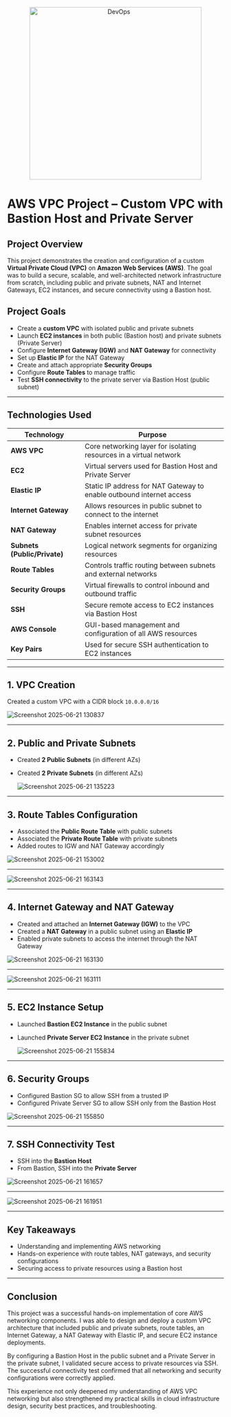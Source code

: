 <div align="center">
<img width="400" alt="DevOps" src="https://media.licdn.com/dms/image/v2/D4E22AQGTqoLT14ORKQ/feedshare-shrink_800/B4EZd5iVaRHYAg-/0/1750090743666?e=1753315200&v=beta&t=ji3p5fsqsu_BGeIfym5OBUvqr8rH0_54Gq7bOpMjUL0" />
</div>

#  AWS VPC Project – Custom VPC with Bastion Host and Private Server

## Project Overview

This project demonstrates the creation and configuration of a custom **Virtual Private Cloud (VPC)** on **Amazon Web Services (AWS)**. The goal was to build a secure, scalable, and well-architected network infrastructure from scratch, including public and private subnets, NAT and Internet Gateways, EC2 instances, and secure connectivity using a Bastion host.

## Project Goals

- Create a **custom VPC** with isolated public and private subnets
- Launch **EC2 instances** in both public (Bastion host) and private subnets (Private Server)
- Configure **Internet Gateway (IGW)** and **NAT Gateway** for connectivity
- Set up **Elastic IP** for the NAT Gateway
- Create and attach appropriate **Security Groups**
- Configure **Route Tables** to manage traffic
- Test **SSH connectivity** to the private server via Bastion Host (public subnet)

---

## Technologies Used

| Technology                   | Purpose                                                              |
| ---------------------------- | -------------------------------------------------------------------- |
| **AWS VPC**                  | Core networking layer for isolating resources in a virtual network   |
| **EC2**                      | Virtual servers used for Bastion Host and Private Server             |
| **Elastic IP**               | Static IP address for NAT Gateway to enable outbound internet access |
| **Internet Gateway**         | Allows resources in public subnet to connect to the internet         |
| **NAT Gateway**              | Enables internet access for private subnet resources                 |
| **Subnets (Public/Private)** | Logical network segments for organizing resources                    |
| **Route Tables**             | Controls traffic routing between subnets and external networks       |
| **Security Groups**          | Virtual firewalls to control inbound and outbound traffic            |
| **SSH**                      | Secure remote access to EC2 instances via Bastion Host               |
| **AWS Console**              | GUI-based management and configuration of all AWS resources          |
| **Key Pairs**                | Used for secure SSH authentication to EC2 instances                  |

---

## 1. VPC Creation

Created a custom VPC with a CIDR block `10.0.0.0/16`

![Screenshot 2025-06-21 130837](https://github.com/user-attachments/assets/be3fd257-1ea9-4b1e-ac26-fc4704288c27)


---

## 2. Public and Private Subnets

- Created **2 Public Subnets** (in different AZs)
- Created **2 Private Subnets** (in different AZs)

  ![Screenshot 2025-06-21 135223](https://github.com/user-attachments/assets/e7eec69c-57ee-4156-99e8-014e7aaaaf59)

---

## 3. Route Tables Configuration

- Associated the **Public Route Table** with public subnets
- Associated the **Private Route Table** with private subnets
- Added routes to IGW and NAT Gateway accordingly

![Screenshot 2025-06-21 153002](https://github.com/user-attachments/assets/3f3e0760-3594-4022-8ca3-b1fa117efffc)

---

 ![Screenshot 2025-06-21 163143](https://github.com/user-attachments/assets/d8762b63-87ed-4203-a780-6061ec314d1f)


---

## 4. Internet Gateway and NAT Gateway

- Created and attached an **Internet Gateway (IGW)** to the VPC
- Created a **NAT Gateway** in a public subnet using an **Elastic IP**
- Enabled private subnets to access the internet through the NAT Gateway

![Screenshot 2025-06-21 163130](https://github.com/user-attachments/assets/6650ba7a-73b2-4151-a499-ebc9fd1eeace)


 ---

![Screenshot 2025-06-21 163111](https://github.com/user-attachments/assets/595b97f6-123a-4f11-b57e-cfe30c469f4d)



---

## 5. EC2 Instance Setup

- Launched **Bastion EC2 Instance** in the public subnet
- Launched **Private Server EC2 Instance** in the private subnet


  ![Screenshot 2025-06-21 155834](https://github.com/user-attachments/assets/e55a37b3-7e5d-4de7-9b5d-a41cd5e66aab)


---

## 6. Security Groups

- Configured Bastion SG to allow SSH from a trusted IP
- Configured Private Server SG to allow SSH only from the Bastion Host

![Screenshot 2025-06-21 155850](https://github.com/user-attachments/assets/a43cf02b-8e59-478c-afcf-316a8726dbda)

---

## 7. SSH Connectivity Test

- SSH into the **Bastion Host**
- From Bastion, SSH into the **Private Server**

![Screenshot 2025-06-21 161657](https://github.com/user-attachments/assets/b1e60724-012d-41b6-9453-3f5cc245f0c9)

---

![Screenshot 2025-06-21 161951](https://github.com/user-attachments/assets/0df2cf32-9604-4199-9b38-7bde1883940f)


---

## Key Takeaways

- Understanding and implementing AWS networking 
- Hands-on experience with route tables, NAT gateways, and security configurations
- Securing access to private resources using a Bastion host


---

## Conclusion
This project was a successful hands-on implementation of core AWS networking components. I was able to design and deploy a custom VPC architecture that included public and private subnets, route tables, an Internet Gateway, a NAT Gateway with Elastic IP, and secure EC2 instance deployments.

By configuring a Bastion Host in the public subnet and a Private Server in the private subnet, I validated secure access to private resources via SSH. The successful connectivity test confirmed that all networking and security configurations were correctly applied.

This experience not only deepened my understanding of AWS VPC networking but also strengthened my practical skills in cloud infrastructure design, security best practices, and troubleshooting.


